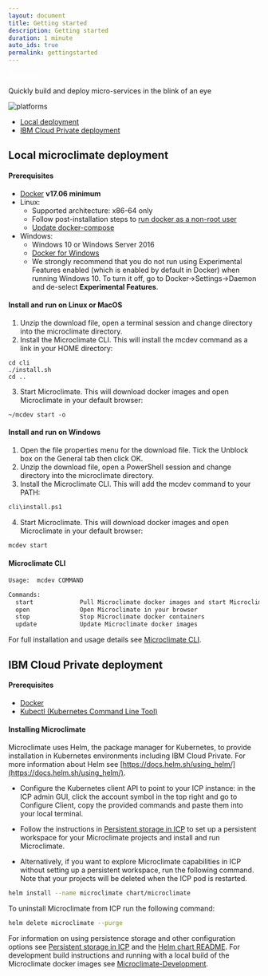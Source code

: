 ```yaml
---
layout: document
title: Getting started
description: Getting started
duration: 1 minute
auto_ids: true
permalink: gettingstarted
---
```


<a href="./download/microclimate.zip" class="download-link trackdownload" id="zipDownload" style="color: white;">Download</a>


Quickly build and deploy micro-services in the blink of an eye

![platforms](https://img.shields.io/badge/runtime-Java%20%7C%20Swift%20%7C%20Node-yellow.svg)

* [Local deployment](#local-microclimate-deployment)
* [IBM Cloud Private deployment](#ibm-cloud-private-deployment)



## Local microclimate deployment

#### Prerequisites
* [Docker](https://www.docker.com/get-docker) **v17.06 minimum**
* Linux: 
  * Supported architecture: x86-64 only
  * Follow post-installation steps to [run docker as a non-root user](https://docs.docker.com/engine/installation/linux/linux-postinstall/)
  * [Update docker-compose](https://docs.docker.com/compose/install/)
* Windows:
  * Windows 10 or Windows Server 2016
  * [Docker for Windows](https://www.docker.com/docker-windows)
  * We strongly recommend that you do not run using Experimental Features enabled (which is enabled by default in Docker) when running Windows 10. To turn it off, go to Docker->Settings->Daemon and de-select **Experimental Features**.

#### Install and run on Linux or MacOS
1. Unzip the download file, open a terminal session and change directory into the microclimate directory.
2. Install the Microclimate CLI. This will install the mcdev command as a link in your HOME directory:
```
cd cli
./install.sh
cd ..
```
3. Start Microclimate. This will download docker images and open Microclimate in your default browser:
```
~/mcdev start -o
```

#### Install and run on Windows
1. Open the file properties menu for the download file. Tick the Unblock box on the General tab then click OK.
2. Unzip the download file, open a PowerShell session and change directory into the microclimate directory.
3. Install the Microclimate CLI. This will add the mcdev command to your PATH:
```bash
cli\install.ps1
```
4. Start Microclimate. This will download docker images and open Microclimate in your default browser:
```bash
mcdev start
```

#### Microclimate CLI
```bash
Usage:  mcdev COMMAND

Commands:
  start             Pull Microclimate docker images and start Microclimate
  open              Open Microclimate in your browser
  stop              Stop Microclimate docker containers
  update            Update Microclimate docker images
```
For full installation and usage details see [Microclimate CLI](./cli).


## IBM Cloud Private deployment

#### Prerequisites
* [Docker](https://www.docker.com/get-docker)
* [Kubectl (Kubernetes Command Line Tool)](https://kubernetes.io/docs/tasks/tools/install-kubectl/)

#### Installing Microclimate

Microclimate uses Helm, the package manager for Kubernetes, to provide installation in Kubernetes environments including IBM Cloud Private. For more information about Helm see [https://docs.helm.sh/using_helm/](https://docs.helm.sh/using_helm/).

- Configure the Kubernetes client API to point to your ICP instance: in the ICP admin GUI, click the account symbol in the top right and go to Configure Client, copy the provided commands and paste them into your local terminal.

- Follow the instructions in [Persistent storage in ICP](./persistent) to set up a persistent workspace for your Microclimate projects and install and run Microclimate.

- Alternatively, if you want to explore Microclimate capabilities in ICP without setting up a persistent workspace, run the following command. Note that your projects will be deleted when the ICP pod is restarted.
```bash
helm install --name microclimate chart/microclimate
```

To uninstall Microclimate from ICP run the following command:
```bash
helm delete microclimate --purge
```

For information on using persistence storage and other configuration options see [Persistent storage in ICP](./persistent) and the [Helm chart README](./helmchart). For development build instructions and running with a local build of the Microclimate docker images see [Microclimate-Development](./microclimatedev).


